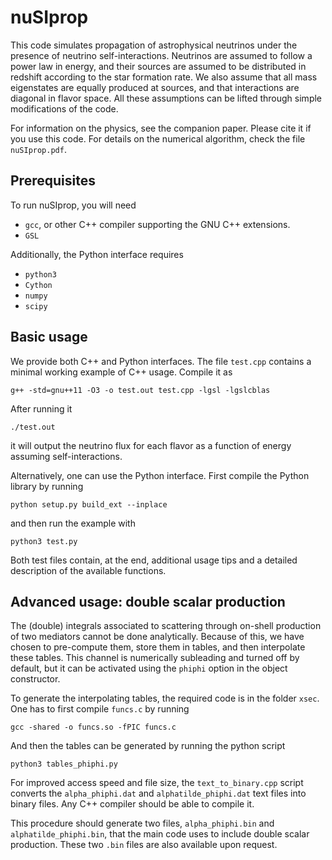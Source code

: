 # nuSIprop
This code simulates propagation of astrophysical neutrinos under the presence of neutrino self-interactions. Neutrinos are assumed to follow a power law in energy, and their sources are assumed to be distributed in redshift according to the star formation rate. We also assume that all mass eigenstates are equally produced at sources, and that interactions are diagonal in flavor space. All these assumptions can be lifted through simple modifications of the code.

For information on the physics, see the companion paper. Please cite it if you use this code. For details on the numerical algorithm, check the file `nuSIprop.pdf`.

## Prerequisites
To run nuSIprop, you will need
* `gcc`, or other C++ compiler supporting the GNU C++ extensions.
* `GSL`

Additionally, the Python interface requires
* `python3`
* `Cython`
* `numpy`
* `scipy`

## Basic usage
We provide both C++ and Python interfaces. The file `test.cpp` contains a minimal working example of C++ usage. Compile it as

```g++ -std=gnu++11 -O3 -o test.out test.cpp -lgsl -lgslcblas```

After running it

```./test.out```

it will output the neutrino flux for each flavor as a function of energy assuming self-interactions.

Alternatively, one can use the Python interface. First compile the Python library by running

```python setup.py build_ext --inplace```

and then run the example with

```python3 test.py```

Both test files contain, at the end, additional usage tips and a detailed description of the available functions.

## Advanced usage: double scalar production
The (double) integrals associated to scattering through on-shell production of two mediators cannot be done analytically. 
Because of this, we have chosen to pre-compute them, store them in tables, and then interpolate these tables. This channel is numerically subleading and turned off by default, but it can be activated using the `phiphi` option in the object constructor.

To generate the interpolating tables, the required code is in the folder `xsec`. One has to first compile `funcs.c` by running

```gcc -shared -o funcs.so -fPIC funcs.c```

And then the tables can be generated by running the python script

```python3 tables_phiphi.py```

For improved access speed and file size, the `text_to_binary.cpp` script converts the `alpha_phiphi.dat` and `alphatilde_phiphi.dat` text files into binary files. Any C++ compiler should be able to compile it.

This procedure should generate two files, `alpha_phiphi.bin` and `alphatilde_phiphi.bin`, that the main code uses to include double scalar production. These two `.bin` files are also available upon request.
